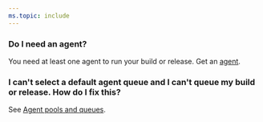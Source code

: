 ```yaml
---
ms.topic: include
---
```


### Do I need an agent?

You need at least one agent to run your build or release. Get an [agent](../concepts/agents/agents.md).

### I can't select a default agent queue and I can't queue my build or release. How do I fix this?

See [Agent pools and queues](../concepts/agents/pools-queues.md).

